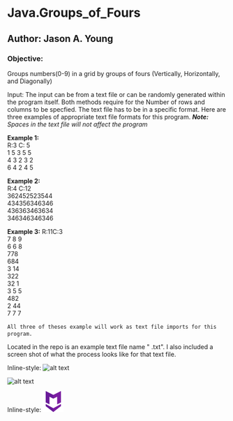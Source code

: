 # Java.Groups_of_Fours
## <b>Author:</b> Jason A. Young

### <b> Objective: </b>
  Groups numbers(0-9) in a grid by groups of fours (Vertically, Horizontally, and Diagonally)

Input:
  The input can be from a text file or can be randomly generated within the program itself. Both methods require for the Number of rows and columns to be specfied. The text file has to be in a specific format. Here are three examples of appropriate text file formats for this program. 
  *<b>Note:</b> Spaces in the text file will not affect the program*
  
  <b>Example 1:</b>      
  R:3 C: 5\
  1 5 3 5 5\
  4 3 2 3 2\
  6 4 2 4 5	
  
  <b>Example 2:</b>      
  R:4 C:12\
  362452523544\
  434356346346\
  436363463634\
  346346346346
                            
  <b>Example 3:</b>
  R:11C:3\
  7 8 9\
  6 6 8\
  778\
  684\
  3 14\
  322\
  32 1\
  3 5 5\
	 482\
	2  44\
	7 7 7
  
    All three of theses example will work as text file imports for this program.
    
    
  Located in the repo is an example text file name " .txt". I also included a screen shot of what the process looks like for that text file.
  
  Inline-style: 
![alt text](https://github.com/youngj25/Java.Groups_of_Fours/GroupsOfFours.png "Logo Title Text 1")
 
 ![alt text](https://raw.githubusercontent.com/username/projectname/branch/path/to/img.png)

Inline-style: 
![alt text](https://github.com/adam-p/markdown-here/raw/master/src/common/images/icon48.png "Logo Title Text 1")


